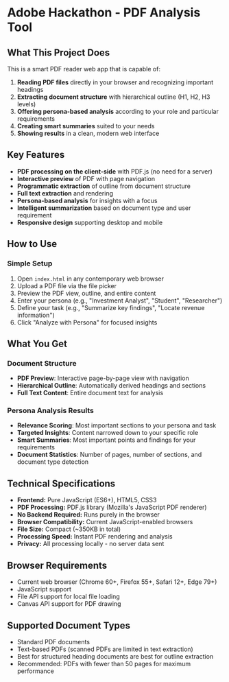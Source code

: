 # Adobe Hackathon - PDF Analysis Tool

## What This Project Does
This is a smart PDF reader web app that is capable of:
1. **Reading PDF files** directly in your browser and recognizing important headings
2. **Extracting document structure** with hierarchical outline (H1, H2, H3 levels)
3. **Offering persona-based analysis** according to your role and particular requirements
4. **Creating smart summaries** suited to your needs
5. **Showing results** in a clean, modern web interface

## Key Features
- **PDF processing on the client-side** with PDF.js (no need for a server)
- **Interactive preview** of PDF with page navigation
- **Programmatic extraction** of outline from document structure
- **Full text extraction** and rendering
- **Persona-based analysis** for insights with a focus
- **Intelligent summarization** based on document type and user requirement
- **Responsive design** supporting desktop and mobile

## How to Use

### Simple Setup
1. Open `index.html` in any contemporary web browser
2. Upload a PDF file via the file picker
3. Preview the PDF view, outline, and entire content
4. Enter your persona (e.g., "Investment Analyst", "Student", "Researcher")
5. Define your task (e.g., "Summarize key findings", "Locate revenue information")
6. Click "Analyze with Persona" for focused insights

## What You Get

### Document Structure
- **PDF Preview**: Interactive page-by-page view with navigation
- **Hierarchical Outline**: Automatically derived headings and sections
- **Full Text Content**: Entire document text for analysis

### Persona Analysis Results
- **Relevance Scoring**: Most important sections to your persona and task
- **Targeted Insights**: Content narrowed down to your specific role
- **Smart Summaries**: Most important points and findings for your requirements
- **Document Statistics**: Number of pages, number of sections, and document type detection

## Technical Specifications
- **Frontend:** Pure JavaScript (ES6+), HTML5, CSS3
- **PDF Processing:** PDF.js library (Mozilla's JavaScript PDF renderer)
- **No Backend Required:** Runs purely in the browser
- **Browser Compatibility:** Current JavaScript-enabled browsers
- **File Size:** Compact (~350KB in total)
- **Processing Speed:** Instant PDF rendering and analysis
- **Privacy:** All processing locally - no server data sent

## Browser Requirements
- Current web browser (Chrome 60+, Firefox 55+, Safari 12+, Edge 79+)
- JavaScript support
- File API support for local file loading
- Canvas API support for PDF drawing

## Supported Document Types
- Standard PDF documents
- Text-based PDFs (scanned PDFs are limited in text extraction)
- Best for structured heading documents are best for outline extraction
- Recommended: PDFs with fewer than 50 pages for maximum performance